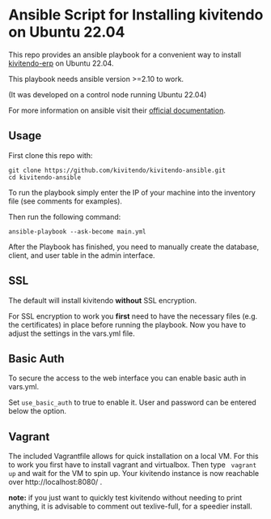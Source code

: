 # Ansible Script for Installing kivitendo on Ubuntu 22.04

This repo provides an ansible playbook for a convenient way to install
[kivitendo-erp](https://github.com/kivitendo/kivitendo-erp) on Ubuntu 22.04.

This playbook needs ansible version >=2.10 to work.

(It was developed on a control node running Ubuntu 22.04)

For more information on ansible visit their [official documentation](https://docs.ansible.com/).

## Usage

First clone this repo with: 
```
git clone https://github.com/kivitendo/kivitendo-ansible.git
cd kivitendo-ansible
```

To run the playbook simply enter the IP of your machine into the inventory file (see comments for examples).

Then run the following command:
```
ansible-playbook --ask-become main.yml
```

After the Playbook has finished, you need to manually create the database,
client, and user table in the admin interface.

## SSL

The default will install kivitendo **without** SSL encryption.

For SSL encryption to work you **first** need to have the necessary files (e.g.
the certificates) in place before running the playbook.
Now you have to adjust the settings in the vars.yml file.

## Basic Auth

To secure the access to the web interface you can enable basic auth in vars.yml.

Set `use_basic_auth` to true to enable it. User and password can be entered below the option.

## Vagrant

The included Vagrantfile allows for quick installation on a local VM.
For this to work you first have to install vagrant and virtualbox.
Then type ` vagrant up` and wait for the VM to spin up.
Your kivitendo instance is now reachable over http://localhost:8080/ .

**note:** if you just want to quickly test kivitendo without needing to print
anything, it is advisable to comment out texlive-full, for a speedier install.
